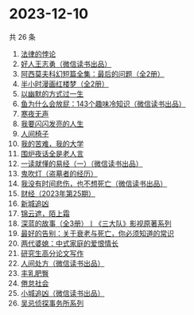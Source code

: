 # 2023-12-10

共 26 条

<!-- BEGIN WEREAD -->
<!-- 最后更新时间 2023-12-10 11:07:03 +0800 -->
1. [法律的悖论](https://weread.qq.com/web/bookDetail/48032000813ab8616g0176c9)
1. [好人王志勇（微信读书出品）](https://weread.qq.com/web/bookDetail/85432e10813ab85eag0195be)
1. [阿西莫夫科幻短篇全集：最后的问题（全2册）](https://weread.qq.com/web/bookDetail/10a32d30813ab85f8g0175ac)
1. [半小时漫画红楼梦（全2册）](https://weread.qq.com/web/bookDetail/2c432520813ab85f8g0186ca)
1. [以幽默的方式过一生](https://weread.qq.com/web/bookDetail/cbd32140813ab8472g01991a)
1. [鱼为什么会放屁：143个趣味冷知识（微信读书出品）](https://weread.qq.com/web/bookDetail/ad232cf0813ab861eg0152c5)
1. [寒夜无声](https://weread.qq.com/web/bookDetail/50c322f0813ab8601g015335)
1. [我要闪闪发亮的人生](https://weread.qq.com/web/bookDetail/28132540813ab7b1bg010786)
1. [人间椅子](https://weread.qq.com/web/bookDetail/db9324605b8188db9f7b411)
1. [我的苦难，我的大学](https://weread.qq.com/web/bookDetail/264328b05cdf13264eb269c)
1. [围炉夜话全是老人言](https://weread.qq.com/web/bookDetail/6ba32600813ab84b0g017b80)
1. [一读就懂的易经（一）（微信读书出品）](https://weread.qq.com/web/bookDetail/89d32d90813ab85c3g010752)
1. [鬼吹灯（盗墓者的经历）](https://weread.qq.com/web/bookDetail/c8532e60581277c852d02a1)
1. [我没有时间悲伤，也不想死亡（微信读书出品）](https://weread.qq.com/web/bookDetail/78632b80813ab83beg0181c3)
1. [财经（2023年第25期）](https://weread.qq.com/web/bookDetail/5cd32070813ab8600g016645)
1. [新城追凶](https://weread.qq.com/web/bookDetail/0b7326a07279d4b10b791c8)
1. [锦云遮，陌上霜](https://weread.qq.com/web/bookDetail/43032970813ab68c2g019e81)
1. [深蓝的故事（全3册）丨《三大队》影视原著系列](https://weread.qq.com/web/bookDetail/e3f329d0813ab6f9bg018b89)
1. [最好的告别：关于衰老与死亡，你必须知道的常识](https://weread.qq.com/web/bookDetail/088328d05a9b5608888931f)
1. [两代婆媳：中式家庭的爱恨情长](https://weread.qq.com/web/bookDetail/8b532c00813ab84e4g0139ee)
1. [研究生高分论文写作](https://weread.qq.com/web/bookDetail/f2032ec0813ab6ebbg017e0b)
1. [人间处方（微信读书出品）](https://weread.qq.com/web/bookDetail/85d32cd0813ab82e0g012433)
1. [丰乳肥臀](https://weread.qq.com/web/bookDetail/ea532d2071938fb5ea51430)
1. [倦怠社会](https://weread.qq.com/web/bookDetail/62a32c7071889fee62ad6ac)
1. [小城追凶（微信读书出品）](https://weread.qq.com/web/bookDetail/01532ef0813ab85b2g019a45)
1. [吴忌侦探事务所系列](https://weread.qq.com/web/bookDetail/b5432920813ab82e6g013d90)
<!-- END WEREAD -->